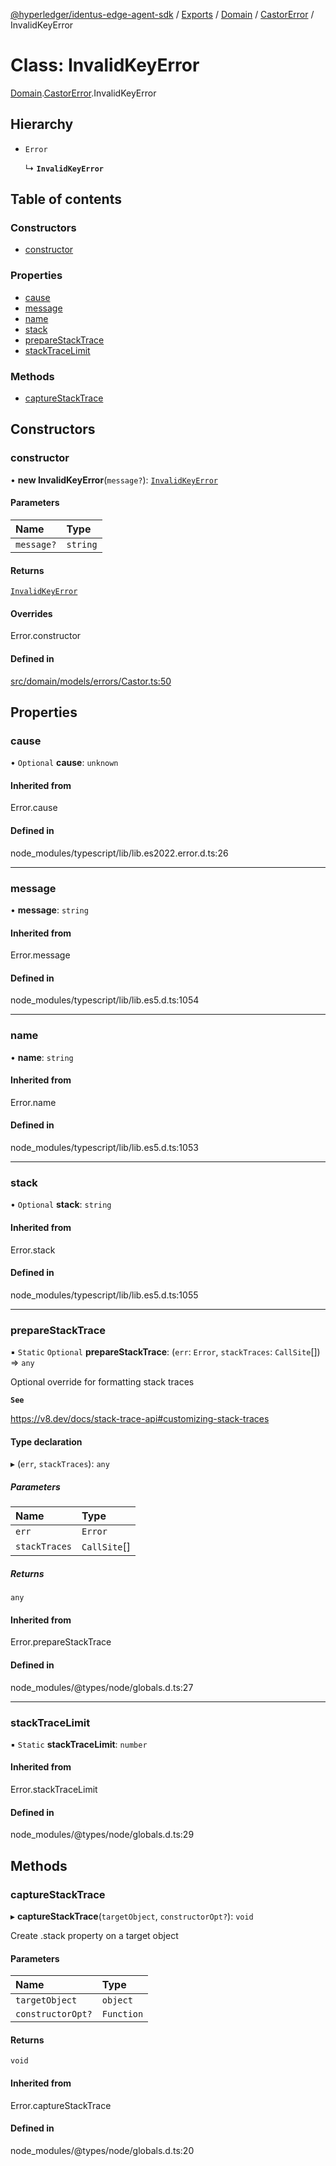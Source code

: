 [@hyperledger/identus-edge-agent-sdk](../README.md) / [Exports](../modules.md) / [Domain](../modules/Domain.md) / [CastorError](../modules/Domain.CastorError.md) / InvalidKeyError

# Class: InvalidKeyError

[Domain](../modules/Domain.md).[CastorError](../modules/Domain.CastorError.md).InvalidKeyError

## Hierarchy

- `Error`

  ↳ **`InvalidKeyError`**

## Table of contents

### Constructors

- [constructor](Domain.CastorError.InvalidKeyError.md#constructor)

### Properties

- [cause](Domain.CastorError.InvalidKeyError.md#cause)
- [message](Domain.CastorError.InvalidKeyError.md#message)
- [name](Domain.CastorError.InvalidKeyError.md#name)
- [stack](Domain.CastorError.InvalidKeyError.md#stack)
- [prepareStackTrace](Domain.CastorError.InvalidKeyError.md#preparestacktrace)
- [stackTraceLimit](Domain.CastorError.InvalidKeyError.md#stacktracelimit)

### Methods

- [captureStackTrace](Domain.CastorError.InvalidKeyError.md#capturestacktrace)

## Constructors

### constructor

• **new InvalidKeyError**(`message?`): [`InvalidKeyError`](Domain.CastorError.InvalidKeyError.md)

#### Parameters

| Name | Type |
| :------ | :------ |
| `message?` | `string` |

#### Returns

[`InvalidKeyError`](Domain.CastorError.InvalidKeyError.md)

#### Overrides

Error.constructor

#### Defined in

[src/domain/models/errors/Castor.ts:50](https://github.com/hyperledger/identus-edge-agent-sdk-ts/blob/8455e548651bea11f474591a89d22007cfe2962c/src/domain/models/errors/Castor.ts#L50)

## Properties

### cause

• `Optional` **cause**: `unknown`

#### Inherited from

Error.cause

#### Defined in

node_modules/typescript/lib/lib.es2022.error.d.ts:26

___

### message

• **message**: `string`

#### Inherited from

Error.message

#### Defined in

node_modules/typescript/lib/lib.es5.d.ts:1054

___

### name

• **name**: `string`

#### Inherited from

Error.name

#### Defined in

node_modules/typescript/lib/lib.es5.d.ts:1053

___

### stack

• `Optional` **stack**: `string`

#### Inherited from

Error.stack

#### Defined in

node_modules/typescript/lib/lib.es5.d.ts:1055

___

### prepareStackTrace

▪ `Static` `Optional` **prepareStackTrace**: (`err`: `Error`, `stackTraces`: `CallSite`[]) => `any`

Optional override for formatting stack traces

**`See`**

https://v8.dev/docs/stack-trace-api#customizing-stack-traces

#### Type declaration

▸ (`err`, `stackTraces`): `any`

##### Parameters

| Name | Type |
| :------ | :------ |
| `err` | `Error` |
| `stackTraces` | `CallSite`[] |

##### Returns

`any`

#### Inherited from

Error.prepareStackTrace

#### Defined in

node_modules/@types/node/globals.d.ts:27

___

### stackTraceLimit

▪ `Static` **stackTraceLimit**: `number`

#### Inherited from

Error.stackTraceLimit

#### Defined in

node_modules/@types/node/globals.d.ts:29

## Methods

### captureStackTrace

▸ **captureStackTrace**(`targetObject`, `constructorOpt?`): `void`

Create .stack property on a target object

#### Parameters

| Name | Type |
| :------ | :------ |
| `targetObject` | `object` |
| `constructorOpt?` | `Function` |

#### Returns

`void`

#### Inherited from

Error.captureStackTrace

#### Defined in

node_modules/@types/node/globals.d.ts:20
